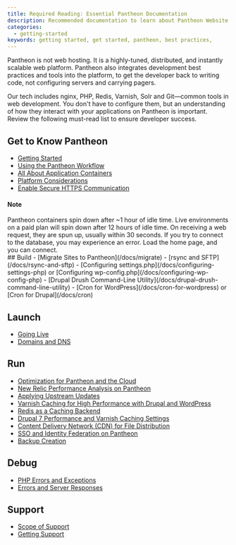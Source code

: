 ```yaml
---
title: Required Reading: Essential Pantheon Documentation
description: Recommended documentation to learn about Pantheon Website Management Platform's technologies.
categories:
  - getting-started
keywords: getting started, get started, pantheon, best practices,
---
```

Pantheon is not web hosting. It is a highly-tuned, distributed, and instantly scalable web platform. Pantheon also integrates development best practices and tools into the platform, to get the developer back to writing code, not configuring servers and carrying pagers.

Our tech includes nginx, PHP, Redis, Varnish, Solr and Git&mdash;common tools in web development. You don't have to configure them, but an understanding of how they interact with your applications on Pantheon is important. Review the following must-read list to ensure developer success.

## Get to Know Pantheon

- [Getting Started](/docs/getting-started)  
- [Using the Pantheon Workflow](/docs/using-the-pantheon-workflow/)
- [All About Application Containers](/docs/all-about-application-containers/)
- [Platform Considerations](/docs/platform-considerations/)  
- [Enable Secure HTTPS Communication](/docs/enable-https)
<div class="alert alert-info">
<h4>Note</h4>
Pantheon containers spin down after ~1 hour of idle time. Live environments on a paid plan will spin down after 12 hours of idle time. On receiving a web request, they are spun up, usually within 30 seconds. If you try to connect to the database, you may experience an error. Load the home page, and you can connect.
</div>
## Build
- [Migrate Sites to Pantheon](/docs/migrate)  
- [rsync and SFTP](/docs/rsync-and-sftp)
- [Configuring settings.php](/docs/configuring-settings-php) or [Configuring wp-config.php](/docs/configuring-wp-config-php)
- [Drupal Drush Command-Line Utility](/docs/drupal-drush-command-line-utility)
- [Cron for WordPress](/docs/cron-for-wordpress) or [Cron for Drupal](/docs/cron)

## Launch
- [Going Live](/docs/going-live/)
- [Domains and DNS](/docs/domains)
## Run
- [Optimization for Pantheon and the Cloud](/docs/optimizing)
- [New Relic Performance Analysis on Pantheon](/docs/new-relic-performance-analysis)
- [Applying Upstream Updates](/docs/applying-upstream-updates)
- [Varnish Caching for High Performance with Drupal and WordPress](/docs/varnish)
- [Redis as a Caching Backend](/docs/redis-as-a-caching-backend)
- [Drupal 7 Performance and Varnish Caching Settings](/docs/drupal-performance-and-caching-settings)
- [Content Delivery Network (CDN) for File Distribution](/docs/content-delivery-network-cdn-for-file-distribution/)
- [SSO and Identity Federation on Pantheon](/docs/sso-and-identity-federation/)
- [Backup Creation](/docs/backup-creation)

## Debug

- [PHP Errors and Exceptions](/docs/php-errors-and-exceptions/)
- [Errors and Server Responses](/docs/errors-and-server-responses/)

## Support

- [Scope of Support](/docs/scope-of-support/)
- [Getting Support](/docs/getting-support)

